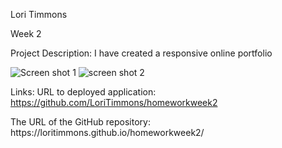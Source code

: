 Lori Timmons

Week 2



Project Description:
I have created a responsive online portfolio 

![Screen shot 1](assets/images/screenshot1)
![screen shot 2](assets/images/screenshot2)

Links: 
URL to deployed application: https://github.com/LoriTimmons/homeworkweek2
<div>
The URL of the GitHub repository: https://loritimmons.github.io/homeworkweek2/
</div>